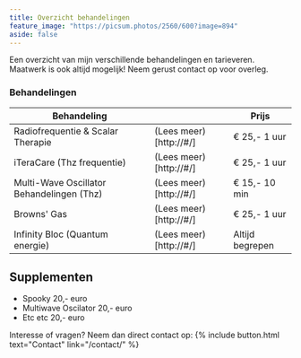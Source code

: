 ```yaml
---
title: Overzicht behandelingen
feature_image: "https://picsum.photos/2560/600?image=894"
aside: false
---
```


Een overzicht van mijn verschillende behandelingen en tarieveren. Maatwerk is ook altijd mogelijk! Neem gerust contact op voor overleg.

### Behandelingen

| **Behandeling**                            	|                         	|  **Prijs**        |
|-------------------------------------------	|-------------------	      |-----------------	|
| Radiofrequentie & Scalar Therapie         	| (Lees meer)[http://#/]  	| € 25,- 1 uur    	|
| iTeraCare (Thz frequentie)                	| (Lees meer)[http://#/] 	  | € 25,- 1 uur    	|
| Multi-Wave Oscillator Behandelingen (Thz) 	| (Lees meer)[http://#/]   	| € 15,- 10 min   	|
| Browns' Gas                               	| (Lees meer)[http://#/] 	  | € 25,- 1 uur    	|
| Infinity Bloc (Quantum energie)           	| (Lees meer)[http://#/] 	  | Altijd begrepen 	|

## Supplementen

* Spooky                  20,- euro
* Multiwave Oscilator     20,- euro
* Etc etc                 20,- euro 

Interesse of vragen? Neem dan direct contact op: 
{% include button.html text="Contact" link="/contact/" %}
